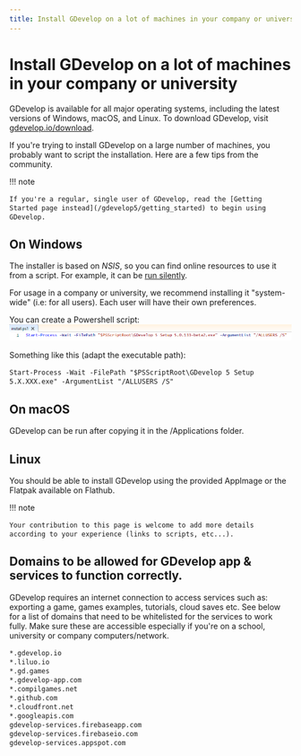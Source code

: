```yaml
---
title: Install GDevelop on a lot of machines in your company or university
---
```

# Install GDevelop on a lot of machines in your company or university

GDevelop is available for all major operating systems, including the latest versions of Windows, macOS, and Linux. To download GDevelop, visit [gdevelop.io/download](https://gdevelop.io/download/).

If you're trying to install GDevelop on a large number of machines, you probably want to script the installation.
Here are a few tips from the community.

!!! note

    If you're a regular, single user of GDevelop, read the [Getting Started page instead](/gdevelop5/getting_started) to begin using GDevelop.

## On Windows

The installer is based on *NSIS*, so you can find online resources to use it from a script. For example, it can be [run silently](https://nsis.sourceforge.io/Docs/Chapter4.html#silent).

For usage in a company or university, we recommend installing it "system-wide" (i.e: for all users). Each user will have their own preferences.

You can create a Powershell script:
![](./20220513-085548.png)

Something like this (adapt the executable path):

```
Start-Process -Wait -FilePath "$PSScriptRoot\GDevelop 5 Setup 5.X.XXX.exe" -ArgumentList "/ALLUSERS /S"
```

## On macOS

GDevelop can be run after copying it in the /Applications folder.

## Linux

You should be able to install GDevelop using the provided AppImage or the Flatpak available on Flathub.

!!! note

    Your contribution to this page is welcome to add more details according to your experience (links to scripts, etc...).

## Domains to be allowed for GDevelop app & services to function correctly.

GDevelop requires an internet connection to access services such as: exporting a game, games examples, tutorials, cloud saves etc. See below for a list of domains that need to be whitelisted for the services to work fully. Make sure these are accessible especially if you're on a school, university or company computers/network.

```
*.gdevelop.io
*.liluo.io
*.gd.games
*.gdevelop-app.com
*.compilgames.net
*.github.com
*.cloudfront.net
*.googleapis.com
gdevelop-services.firebaseapp.com
gdevelop-services.firebaseio.com
gdevelop-services.appspot.com
```
